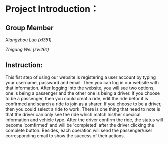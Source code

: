 # Project Introduction：

## Group Member
_Xiangzhou Luo (xl351)_

_Zhigang Wei (zw261)_

## Instruction:
This fist step of using our website is registering a user account by typing your username, password and email. Then you can log in our website with that information.
After logging into the website, you will see two options, one is being a passenger and the other one is being a driver. If you choose to be a passenger, then you could 
creat a ride, edit the ride befor it is confirmed and search a ride to join as a sharer. If you choose to be a driver, then you could select a ride to work. There is one
thing that need to note is that the driver can only see the ride which match his/her specical information and vehicle type. After the driver confirm the ride, the status
will become 'comfirmed' and will be 'completed' after the driver clicking the complete button. Besides, each operation will send the passenger/user corresponding email to
show the success of their actions.
